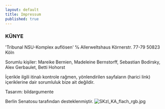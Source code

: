```yaml
---
layout: default
title: Impressum
published: true
---
```


### KÜNYE

'Tribunal NSU-Komplex auflösen' 
℅ Allerweltshaus
Körnerstr. 77-79
50823 Köln
  
Sorumlu kişiler: Mareike Bernien, Madeleine Bernstorff, Sebastian Bodirsky, Alex Gerbaulet, Betti Hohorst
  
İçerikle ilgili itinalı kontrole rağmen, yönlendirilen sayfaların (harici link) içeriklerine dair sorumluluk bize ait değildir. 
  
Tasarım: bildargumente 
  
Berlin Senatosu tarafından desteklenmiştir. 
![SKzl_KA_flach_rgb.jpg]({{site.baseurl}}/images/SKzl_KA_flach_rgb.jpg)

